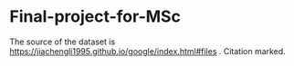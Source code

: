 # Final-project-for-MSc
The source of the dataset is https://jiachengli1995.github.io/google/index.html#files . Citation marked.
